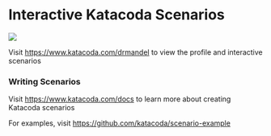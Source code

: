 # Interactive Katacoda Scenarios

[![](http://shields.katacoda.com/katacoda/drmandel/count.svg)](https://www.katacoda.com/drmandel "Get your profile on Katacoda.com")

Visit https://www.katacoda.com/drmandel to view the profile and interactive scenarios

### Writing Scenarios
Visit https://www.katacoda.com/docs to learn more about creating Katacoda scenarios

For examples, visit https://github.com/katacoda/scenario-example

